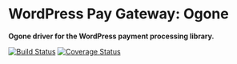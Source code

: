# WordPress Pay Gateway: Ogone

**Ogone driver for the WordPress payment processing library.**

[![Build Status](https://travis-ci.org/wp-pay-gateways/ogone.svg?branch=develop)](https://travis-ci.org/wp-pay-gateways/ogone)
[![Coverage Status](https://coveralls.io/repos/wp-pay-gateways/ogone/badge.png)](https://coveralls.io/r/wp-pay-gateways/ogone)
